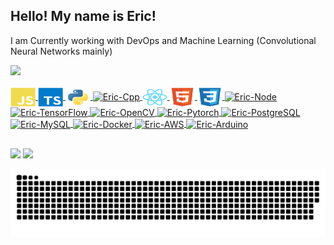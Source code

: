 ## Hello! My name is Eric!
I am Currently working with DevOps and Machine Learning (Convolutional Neural Networks mainly)
 <div>
  <a href="https://github.com/EricCostaDev">
<!--   <img height="180em" src="https://github-readme-stats.vercel.app/api?username=EricCostaDev&show_icons=true&theme=dracula&include_all_commits=true&count_private=true"/> -->
  <img height="180em" src="https://github-readme-stats.vercel.app/api/top-langs/?username=EricCostaDev&layout=compact&langs_count=7&theme=dracula"/>
</div>
<div style="display: inline_block"><br>
  <img align="center" alt="Eric-Js" height="30" width="40" src="https://raw.githubusercontent.com/devicons/devicon/master/icons/javascript/javascript-plain.svg">
  <img align="center" alt="Eric-Ts" height="30" width="40" src="https://raw.githubusercontent.com/devicons/devicon/master/icons/typescript/typescript-plain.svg">
  <img align="center" alt="Eric-Python" height="30" width="40" src="https://raw.githubusercontent.com/devicons/devicon/master/icons/python/python-original.svg">
  <img align="center" alt="Eric-Cpp" height="30" width="40" src="https://cdn.jsdelivr.net/gh/devicons/devicon/icons/cplusplus/cplusplus-original.svg">
  <img align="center" alt="Eric-React" height="30" width="40" src="https://raw.githubusercontent.com/devicons/devicon/master/icons/react/react-original.svg">
  <img align="center" alt="Eric-HTML" height="30" width="40" src="https://raw.githubusercontent.com/devicons/devicon/master/icons/html5/html5-original.svg">
  <img align="center" alt="Eric-CSS" height="30" width="40" src="https://raw.githubusercontent.com/devicons/devicon/master/icons/css3/css3-original.svg">

  
 <img align="center" alt="Eric-Node" height="30" width="40" src="https://cdn.jsdelivr.net/gh/devicons/devicon/icons/nodejs/nodejs-original.svg" />
 <img align="center" alt="Eric-TensorFlow" height="30" width="40" src="https://cdn.jsdelivr.net/gh/devicons/devicon/icons/tensorflow/tensorflow-original.svg" />
 <img align="center" alt="Eric-OpenCV" height="30" width="40" src="https://cdn.jsdelivr.net/gh/devicons/devicon/icons/opencv/opencv-original-wordmark.svg" />
 <img align="center" alt="Eric-Pytorch" height="30" width="40" src="https://cdn.jsdelivr.net/gh/devicons/devicon/icons/pytorch/pytorch-plain-wordmark.svg" />
 <img align="center" alt="Eric-PostgreSQL" height="30" width="40" src="https://cdn.jsdelivr.net/gh/devicons/devicon/icons/postgresql/postgresql-plain-wordmark.svg" />
 <img align="center" alt="Eric-MySQL" height="30" width="40" src="https://cdn.jsdelivr.net/gh/devicons/devicon/icons/mysql/mysql-original-wordmark.svg" />
 
 <img align="center" alt="Eric-Docker" height="30" width="40" src="https://cdn.jsdelivr.net/gh/devicons/devicon/icons/docker/docker-plain-wordmark.svg" /> 
 <img align="center" alt="Eric-AWS" height="30" width="40" src="https://cdn.jsdelivr.net/gh/devicons/devicon/icons/amazonwebservices/amazonwebservices-plain-wordmark.svg" />
  <img align="center" alt="Eric-Arduino" height="30" width="40" src="https://cdn.jsdelivr.net/gh/devicons/devicon/icons/arduino/arduino-original-wordmark.svg" />
 
 
 
</div>
  
  ##
 
<div> 
  <a href = "mailto:eric.christian.costa@gmail.com"><img src="https://img.shields.io/badge/-Gmail-%23333?style=for-the-badge&logo=gmail&logoColor=white" target="_blank"></a>
  <a href="https://www.linkedin.com/in/eric-christian-costa/" target="_blank"><img src="https://img.shields.io/badge/-LinkedIn-%230077B5?style=for-the-badge&logo=linkedin&logoColor=white" target="_blank"></a> 
 
  ![Snake animation](https://github.com/EricCostaDev/EricCostaDev/blob/output/github-contribution-grid-snake.svg)
 
</div>
